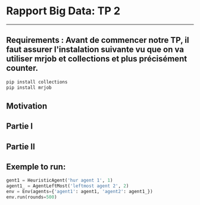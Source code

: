 # Rapport Big Data: TP 2 
-------------------------------------

 
Requirements : Avant de commencer notre TP, il faut assurer l'instalation suivante vu que on va utiliser **mrjob** et **collections** et plus précisément counter.   
-----------
```python
pip install collections
pip install mrjob
```

Motivation
-----------





Partie I
-----------
 

Partie II
-----------
 


Exemple to run: 
-----------
```python
gent1 = HeuristicAgent('hur agent 1', 1)
agent1_ = AgentLeftMost('leftmost agent 2', 2)
env = Env(agents={'agent1': agent1, 'agent2': agent1_})
env.run(rounds=500)
```
 
